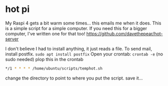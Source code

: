 # hot pi
My Raspi 4 gets a bit warm some times... this emails me when it does. This is a simple script for a simple computer.
If you need this for a bigger computer, I've written one for that too! https://github.com/davethepear/hot-server

I don't believe I had to install anything, it just reads a file. To send mail, install postfix. `sudo apt install postfix`
Open your crontab: `crontab -e` (no sudo needed)
plop this in the crontab
```bash
*/1 * * * * /home/ubuntu/scripts/temphot.sh
```
change the directory to point to where you put the script. save it...
